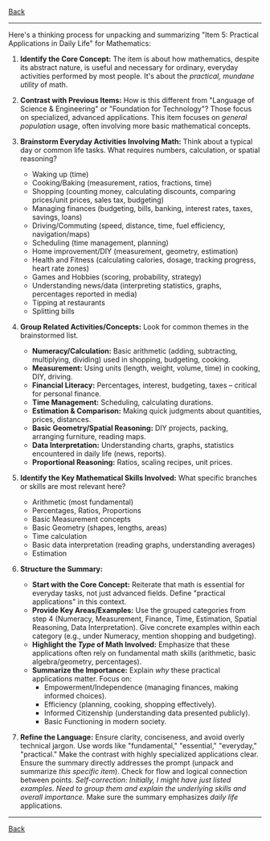 [Back](README.md)

---

Here's a thinking process for unpacking and summarizing "Item 5: Practical Applications in Daily Life" for Mathematics:

1.  **Identify the Core Concept:** The item is about how mathematics, despite its abstract nature, is useful and necessary for ordinary, everyday activities performed by most people. It's about the *practical, mundane utility* of math.

2.  **Contrast with Previous Items:** How is this different from "Language of Science & Engineering" or "Foundation for Technology"? Those focus on specialized, advanced applications. This item focuses on *general population* usage, often involving more basic mathematical concepts.

3.  **Brainstorm Everyday Activities Involving Math:** Think about a typical day or common life tasks. What requires numbers, calculation, or spatial reasoning?
    *   Waking up (time)
    *   Cooking/Baking (measurement, ratios, fractions, time)
    *   Shopping (counting money, calculating discounts, comparing prices/unit prices, sales tax, budgeting)
    *   Managing finances (budgeting, bills, banking, interest rates, taxes, savings, loans)
    *   Driving/Commuting (speed, distance, time, fuel efficiency, navigation/maps)
    *   Scheduling (time management, planning)
    *   Home improvement/DIY (measurement, geometry, estimation)
    *   Health and Fitness (calculating calories, dosage, tracking progress, heart rate zones)
    *   Games and Hobbies (scoring, probability, strategy)
    *   Understanding news/data (interpreting statistics, graphs, percentages reported in media)
    *   Tipping at restaurants
    *   Splitting bills

4.  **Group Related Activities/Concepts:** Look for common themes in the brainstormed list.
    *   **Numeracy/Calculation:** Basic arithmetic (adding, subtracting, multiplying, dividing) used in shopping, budgeting, cooking.
    *   **Measurement:** Using units (length, weight, volume, time) in cooking, DIY, driving.
    *   **Financial Literacy:** Percentages, interest, budgeting, taxes – critical for personal finance.
    *   **Time Management:** Scheduling, calculating durations.
    *   **Estimation & Comparison:** Making quick judgments about quantities, prices, distances.
    *   **Basic Geometry/Spatial Reasoning:** DIY projects, packing, arranging furniture, reading maps.
    *   **Data Interpretation:** Understanding charts, graphs, statistics encountered in daily life (news, reports).
    *   **Proportional Reasoning:** Ratios, scaling recipes, unit prices.

5.  **Identify the Key Mathematical Skills Involved:** What specific branches or skills are most relevant here?
    *   Arithmetic (most fundamental)
    *   Percentages, Ratios, Proportions
    *   Basic Measurement concepts
    *   Basic Geometry (shapes, lengths, areas)
    *   Time calculation
    *   Basic data interpretation (reading graphs, understanding averages)
    *   Estimation

6.  **Structure the Summary:**
    *   **Start with the Core Concept:** Reiterate that math is essential for everyday tasks, not just advanced fields. Define "practical applications" in this context.
    *   **Provide Key Areas/Examples:** Use the grouped categories from step 4 (Numeracy, Measurement, Finance, Time, Estimation, Spatial Reasoning, Data Interpretation). Give concrete examples within each category (e.g., under Numeracy, mention shopping and budgeting).
    *   **Highlight the *Type* of Math Involved:** Emphasize that these applications often rely on fundamental math skills (arithmetic, basic algebra/geometry, percentages).
    *   **Summarize the Importance:** Explain *why* these practical applications matter. Focus on:
        *   Empowerment/Independence (managing finances, making informed choices).
        *   Efficiency (planning, cooking, shopping effectively).
        *   Informed Citizenship (understanding data presented publicly).
        *   Basic Functioning in modern society.

7.  **Refine the Language:** Ensure clarity, conciseness, and avoid overly technical jargon. Use words like "fundamental," "essential," "everyday," "practical." Make the contrast with highly specialized applications clear. Ensure the summary directly addresses the prompt (unpack and summarize *this specific item*). Check for flow and logical connection between points. *Self-correction: Initially, I might have just listed examples. Need to group them and explain the underlying skills and overall importance.* Make sure the summary emphasizes *daily life* applications.

---

[Back](README.md)
